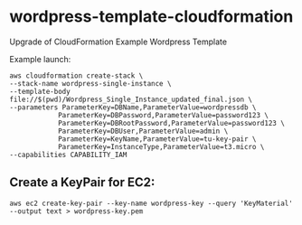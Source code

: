 # wordpress-template-cloudformation
Upgrade of CloudFormation Example Wordpress Template

Example launch:

    aws cloudformation create-stack \
    --stack-name wordpress-single-instance \
    --template-body file://$(pwd)/Wordpress_Single_Instance_updated_final.json \
    --parameters ParameterKey=DBName,ParameterValue=wordpressdb \
                ParameterKey=DBPassword,ParameterValue=password123 \
                ParameterKey=DBRootPassword,ParameterValue=password123 \
                ParameterKey=DBUser,ParameterValue=admin \
                ParameterKey=KeyName,ParameterValue=tu-key-pair \
                ParameterKey=InstanceType,ParameterValue=t3.micro \
    --capabilities CAPABILITY_IAM

## Create a KeyPair for EC2:

    aws ec2 create-key-pair --key-name wordpress-key --query 'KeyMaterial' --output text > wordpress-key.pem